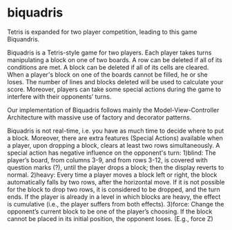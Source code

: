 # biquadris

Tetris is expanded for two player competition, leading to this game Biquandris.

Biquadris is a Tetris-style game for two players. Each player takes turns manipulating a block on one of two boards. A row can be deleted if all of its conditions are met. A block can be deleted if all of its cells are cleared. When a player's block on one of the boards cannot be filled, he or she loses. The number of lines and blocks deleted will be used to calculate your score. Moreover, players can take some special actions during the game to interfere with their opponents’ turns.

Our implementation of Biquadris follows mainly the Model-View-Controller Architecture with massive use of factory and decorator patterns.

Biquadris is not real-time, i.e. you have as much time to decide where to put a block. Moreover, there are extra features (Special Actions) available when a player, upon dropping a block, clears at least two rows simultaneously. A special action has negative influence on the opponent's turn: 
1)blind: The player’s board, from columns 3-9, and from rows 3-12, is covered with question marks (?), until the player drops a block; then the display reverts to normal. 
2)heavy: Every time a player moves a block left or right, the block automatically falls by two rows, after the horizontal move. If it is not possible for the block to drop two rows, it is considered to be dropped, and the turn ends. If the player is already in a level in which blocks are heavy, the effect is cumulative (i.e., the player suffers from both effects).
3)force: Change the opponent’s current block to be one of the player’s choosing. If the block cannot be placed in its initial position, the opponent loses. (E.g., force Z)
